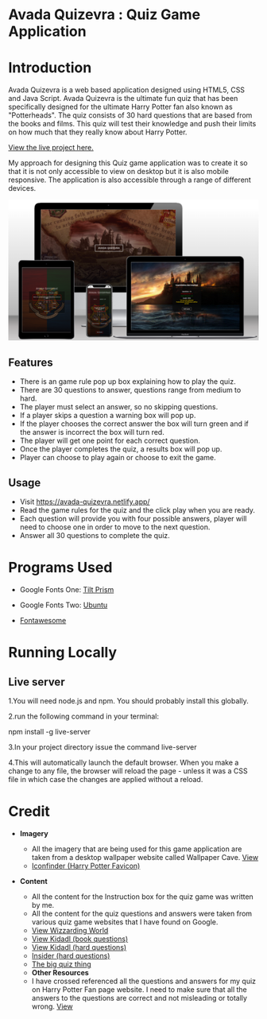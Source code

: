 # Avada Quizevra : Quiz Game Application

# Introduction

Avada Quizevra is a web based application designed using HTML5, CSS and Java Script. Avada Quizevra is the ultimate fun quiz that has been specifically designed for the ultimate Harry Potter fan also known as "Potterheads". The quiz consists of 30 hard questions that are based from the books and films. This quiz will test their knowledge and push their limits on how much that they really know about Harry Potter.

[View the live project here.](https://avada-quizevra.netlify.app/)

My approach for designing this Quiz game application was to create it so that it is not only accessible to view on desktop but it is also mobile responsive. The application is also accessible through a range of different devices.

![quiz image mock up.](assets/images/Avada-Quizevra-mockup.png)

## Features

- There is an game rule pop up box explaining how to play the quiz.
- There are 30 questions to answer, questions range from medium to hard.
- The player must select an answer, so no skipping questions.
- If a player skips a question a warning box will pop up.
- If the player chooses the correct answer the box will turn green and if the answer is incorrect the box will turn red.
- The player will get one point for each correct question.
- Once the player completes the quiz, a results box will pop up.
- Player can choose to play again or choose to exit the game.

## Usage

- Visit https://avada-quizevra.netlify.app/
- Read the game rules for the quiz and the click play when you are ready.
- Each question will provide you with four possible answers, player will need to choose one in order to move to the next question.
- Answer all 30 questions to complete the quiz.

# Programs Used

- Google Fonts One: [Tilt Prism](https://fonts.google.com/?query=Tilt+Prism)

- Google Fonts Two: [Ubuntu](https://fonts.google.com/specimen/Ubuntu?query=Ubuntu)

- [Fontawesome](https://fontawesome.com/)

# Running Locally

## Live server

1.You will need node.js and npm. You should probably install this globally.

2.run the following command in your terminal:

npm install -g live-server

3.In your project directory issue the command live-server

4.This will automatically launch the default browser. When you make a change to any file, the browser will reload the page - unless it was a CSS file in which case the changes are applied without a reload.

# Credit

- **Imagery**
  - All the imagery that are being used for this game application are taken from a desktop wallpaper website called Wallpaper Cave.
    [View ](https://wallpapercave.com/harry-potter-hd-wallpapers)
  - [Iconfinder (Harry Potter Favicon)](https://www.iconfinder.com/search?q=harry+potter)
- **Content**

  - All the content for the Instruction box for the quiz game was written by me.
  - All the content for the quiz questions and answers were taken from various quiz game websites that I have found on Google.
  - [View Wizzarding World ](https://www.wizardingworld.com/quiz)
  - [View Kidadl (book questions) ](https://kidadl.com/articles/harry-potter-book-trivia-questions-and-answers-for-every-muggle)
  - [View Kidadl (hard questions) ](https://kidadl.com/articles/hard-harry-potter-trivia-questions-and-answers-are-you-a-true-potterhead)
  - [Insider (hard questions) ](https://www.insider.com/harry-potter-trivia-2016-11)
  - [The big quiz thing ](https://bigquizthing.com/trivia-questions-ans/harry-potter-trivia-questions-and-answers/)

  * **Other Resources**
  * I have crossed referenced all the questions and answers for my quiz on Harry Potter Fan page website. I need to make sure that all the answers to the questions are correct and not misleading or totally wrong.
    [View ](https://harrypotter.fandom.com/wiki/Main_Page)
